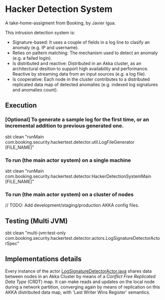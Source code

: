 # Hacker Detection System
A take-home-assigment from Booking, by Javier Igua.

This intrusion detection system is:
- Signature-based: It uses a couple of fields in a log line to clasify an anomaly (e.g. IP and username).
- Relies on pattern matching: The mechanism used to detect an anomaly (e.g. a failed login).
- Is distributed and reactive: Distributed in an Akka cluster, as an architectural desition to support high availability and performance. Reactive by streaming data from an input sources (e.g. a log file).
- Is cooperative: Each node in the cluster contributes to a distributed replicated data map of detected anomalies (e.g. indexed log signatures and anomalies count).

## Execution

### [Optional] To generate a sample log for the first time, or an incremental addition to previous generated one.
sbt clean "runMain com.booking.security.hackertest.detector.util.LogFileGenerator [FILE_NAME]"

### To run (the main actor system) on a single machine
sbt clean "runMain com.booking.security.hackertest.detector.HackerDetectionSystemMain [FILE_NAME]"

### To run (the main actor system) on a cluster of nodes
// TODO: Add development/staging/production AKKA config files.

## Testing (Multi JVM)
sbt clean "multi-jvm:test-only com.booking.security.hackertest.detector.actors.LogSignatureDetectorActorSpec"

## Implementations details

Every instance of the actor [LogSignatureDetectorActor.java](src/main/java/com/booking/security/hackertest/detector/actors/LogSignatureDetectorActor.java) shares data between nodes in an Akka Cluster by means of a _Conflict Free Replicated Data Type_ (CRDT) map.  It can make reads and updates on the local node during a network partition, converging again by means of replication on this AKKA distributed data map, with 'Last Writer Wins Register' semantics.
